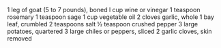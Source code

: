 1 leg of goat (5 to 7 pounds), boned
l cup wine or vinegar
1 teaspoon rosemary
1 teaspoon sage
1 cup vegetable oil
2 cloves garlic, whole
1 bay leaf, crumbled
2 teaspoons salt
½ teaspoon crushed pepper
3 large potatoes, quartered
3 large chiles or peppers, sliced
2 garlic cloves, skin removed